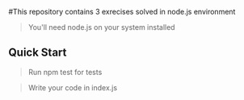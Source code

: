 #This repository contains 3 exrecises solved in node.js environment
 > You'll need node.js on your system installed

 ## Quick Start
 
 > Run npm test for tests

 > Write your code in index.js
